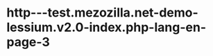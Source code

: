 http---test.mezozilla.net-demo-lessium.v2.0-index.php-lang-en-page-3
====================================================================

